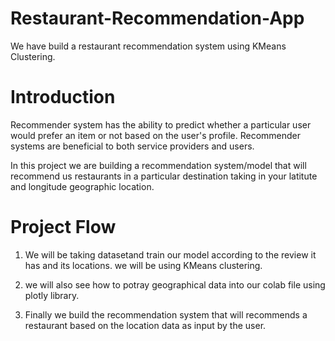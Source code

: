 # Restaurant-Recommendation-App
We have build a restaurant recommendation system using KMeans Clustering.

# Introduction
Recommender system has the ability to predict whether a particular user would prefer an item or not based on the user's profile.
Recommender systems are beneficial to both service providers and users.

In this project we are building a recommendation system/model that will recommend us restaurants in a particular destination taking in your latitute
and longitude geographic location.

# Project Flow

1) We will be taking datasetand train our model according to the review it has and its locations. we will be using KMeans clustering.

2) we will also see how to potray geographical data into our colab file using plotly library.

3) Finally we build the recommendation system that will recommends a restaurant based on the location data as input by the user.
